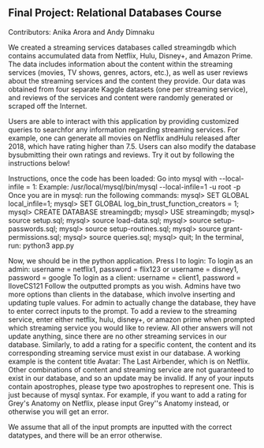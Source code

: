 ## Final Project: Relational Databases Course

Contributors: Anika Arora and Andy Dimnaku

We created a streaming services databases called streamingdb which contains accumulated data from Netflix, Hulu, Disney+, and Amazon Prime. The data includes information about the content within the streaming services (movies, TV shows, genres, actors, etc.), as well as user reviews about the streaming services and the content they provide. Our data was obtained from four separate Kaggle datasets (one per streaming service), and reviews of the services and content were randomly generated or scraped off the Internet.

Users are able to interact with this application by providing customized queries to searchfor any information regarding streaming services. For example, one can generate all movies on Netflix andHulu released after 2018, which have rating higher than 7.5. Users can also modify the database bysubmitting their own ratings and reviews. Try it out by following the instructions below!

Instructions, once the code has been loaded: 
Go into mysql with --local-infile = 1:
    Example: /usr/local/mysql/bin/mysql --local-infile=1  -u root -p
Once you are in mysql: run the following commands:
    mysql> SET GLOBAL local_infile=1;
    mysql> SET GLOBAL log_bin_trust_function_creators = 1;
    mysql> CREATE DATABASE streamingdb;
    mysql> USE streamingdb;
    mysql> source setup.sql;
    mysql> source load-data.sql;
    mysql> source setup-passwords.sql;
    mysql> source setup-routines.sql;
    mysql> source grant-permissions.sql;
    mysql> source queries.sql;
    mysql> quit;
In the terminal, run:
    python3 app.py

Now, we should be in the python application. 
Press l to login:
To login as an admin: username = netflix1, password = flix123 or 
                      username = disney1, password = google
To login as a client: username = client1, password = IloveCS121
Follow the outputted prompts as you wish. 
Admins have two more options than clients in the database, which involve inserting and updating tuple values. For admin to actually change the database, they have to enter correct inputs to the prompt. To add a review to the streaming service, enter either netflix, hulu, disney+, or amazon prime when prompted which streaming service you would like to review. All other answers will not update anything, since there are no other streaming services in our database. Similarly, to add a rating for a specific content, the content and its corresponding streaming service must exist in our database. A working example is the content title Avatar: The Last Airbender, which is on Netflix. Other combinations of content and streaming service are not guaranteed to exist in our database, and so an update may be invalid. If any of your inputs contain apostrophes, please type two apostrophes to represent one. This is just because of mysql syntax. For example, if you want to add a rating for Grey's Anatomy on Netflix, please input Grey''s Anatomy instead, or otherwise you will get an error. 

We assume that all of the input prompts are inputted with the correct datatypes, and there will be an error otherwise. 
